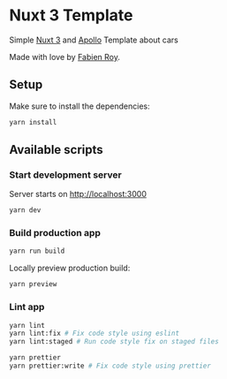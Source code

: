 # Nuxt 3 Template

Simple [Nuxt 3](https://v3.nuxtjs.org/) and [Apollo](https://www.apollographql.com/) Template about cars

Made with love by [Fabien Roy](https://github.com/ExiledNarwal28).

## Setup

Make sure to install the dependencies:

```bash
yarn install
```

## Available scripts

### Start development server

Server starts on [http://localhost:3000](http://localhost:300)

```bash
yarn dev
```

### Build production app

```bash
yarn run build
```

Locally preview production build:

```bash
yarn preview
```

### Lint app

```bash
yarn lint
yarn lint:fix # Fix code style using eslint
yarn lint:staged # Run code style fix on staged files

yarn prettier
yarn prettier:write # Fix code style using prettier
```
